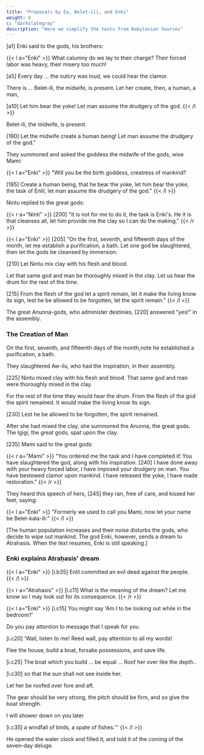 ```yaml
---
title: "Proposals by Ea, Belet-ili, and Enki"
weight: 8
c: "darkslategray"
description: "Here we simplify the texts from Babylonian Sources"
---
```



[a1] Enki said to the gods, his brothers:

{{< l a="Enki" >}}
What calumny do we lay to their charge? Their forced labor was heavy, their misery too much!

[a5] Every day ... the outcry was loud, we could hear the clamor.

There is ... Belet-ili, the midwife, is present. Let her create, then, a human, a man,

[a10] Let him bear the yoke!
Let man assume the drudgery of the god.
{{< /l >}}


Belet-ili, the midwife, is present.

[190] Let the midwife create a human being! Let man assume the drudgery of the god."

They summoned and asked the goddess the midwife of the gods, wise Mami:

{{< l a="Enki" >}}
"Will you be the birth goddess, creatress of mankind?

[195] Create a human being, that he bear the yoke, let him bear the yoke, the task of Enlil, let man assume the drudgery of the god." 
{{< /l >}}


Nintu replied to the great gods:

{{< r a="Ninti" >}}
[200] "It is not for me to do it, the task is Enki's. He it is that cleanses all, let him provide me the clay so I can do the making."
{{< /r >}}

{{< l a="Enki" >}}
[205] "On the first, seventh, and fifteenth days of the month, let me establish a purification, a bath. Let one god be slaughtered, then let the gods be cleansed by immersion.

[210] Let Nintu mix clay with his flesh and blood.

Let that same god and man be thoroughly mixed in the clay.
Let us hear the drum for the rest of the time.

[215] From the flesh of the god let a spirit remain, let it make the living know its sign,
lest he be allowed to be forgotten, let the spirit remain."
{{< /l >}}


The great Anunna-gods, who administer destinies, [220] answered "yes!" in the assembly.


### The Creation of Man

On the first, seventh, and fifteenth days of the month,note he established a purification, a bath.

They slaughtered Aw-ilu, who had the inspiration, in their assembly.

[225] Nintu mixed clay with his flesh and blood. That same god and man were thoroughly mixed in the clay.

For the rest of the time they would hear the drum.
From the flesh of the god the spirit remained.
It would make the living know its sign.

[230] Lest he be allowed to be forgotten, the spirit remained. 

After she had mixed the clay, she summoned the Anunna, the great gods. The Igigi, the great gods, spat upon the clay.


[235] Mami said to the great gods:

{{< r a="Mami" >}}
"You ordered me the task and I have completed it! You have slaughtered the god, along with his inspiration. [240] I have done away with your heavy forced labor, I have imposed your drudgery on man. You have bestowed clamor upon mankind. I have released the yoke, I have made restoration." 
{{< /r >}}



They heard this speech of hers, [245] they ran, free of care, and kissed her feet, saying:

{{< l a="Enki" >}}
"Formerly we used to call you Mami, now let your name be Belet-kala-ili:"
{{< /l >}}

[The human population increases and their noise disturbs the gods, who decide to wipe out mankind. The god Enki, however, sends a dream to Atrahasis. When the text resumes, Enki is still speaking.]


### Enki explains Atraḥasis' dream


{{< l a="Enki" >}}
[i.b35] Enlil committed an evil deed against the people.
{{< /l >}}


<!-- Atraḥasis replied to his lord: -->
{{< r a="Atrahasis" >}}
[i.c11] What is the meaning of the dream? Let me know so I may look out for its consequence.
{{< /r >}}


{{< l a="Enki" >}}
[i.c15] You might say 'Am I to be looking out while in the bedroom?' 

Do you pay attention to message that I speak for you.

[i.c20] 'Wall, listen to me! Reed wall, pay attention to all my words!

Flee the house, build a boat, forsake possessions, and save life.

[i.c25] The boat which you build ... be equal ... Roof her over like the depth..

[i.c30] so that the sun shall not see inside her.

Let her be roofed over fore and aft.

The gear should be very strong, the pitch should be firm, and so give the boat strength.

I will shower down on you later

[i.c35] a windfall of birds, a spate of fishes.'"
{{< /l >}}


He opened the water clock and filled it, and told it of the coming of the seven-day deluge.
